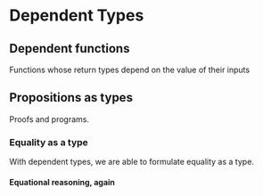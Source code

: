 # Dependent Types

## Dependent functions
Functions whose return types depend on the value of their inputs

## Propositions as types
Proofs and programs.

### Equality as a type
With dependent types, we are able to formulate equality as a type.
#### Equational reasoning, again

